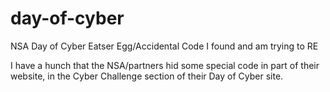 # day-of-cyber
NSA Day of Cyber Eatser Egg/Accidental Code I found and am trying to RE

I have a hunch that the NSA/partners hid some special code in part of their website, in the Cyber Challenge section of their Day of Cyber site. 
